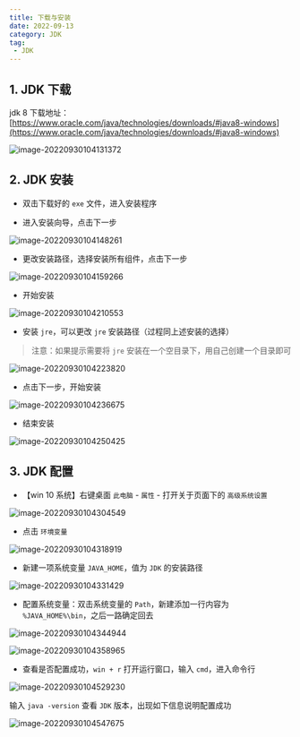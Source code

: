 ```yaml
---
title: 下载与安装
date: 2022-09-13
category: JDK
tag:
 - JDK
---
```


## 1. JDK 下载

jdk 8 下载地址：[https://www.oracle.com/java/technologies/downloads/#java8-windows](https://www.oracle.com/java/technologies/downloads/#java8-windows)

![image-20220930104131372](./imgs/image-20220930104131372.png)

## 2. JDK 安装

- 双击下载好的 `exe` 文件，进入安装程序

- 进入安装向导，点击下一步

![image-20220930104148261](./imgs/image-20220930104148261.png)

- 更改安装路径，选择安装所有组件，点击下一步

![image-20220930104159266](./imgs/image-20220930104159266.png)

- 开始安装

![image-20220930104210553](./imgs/image-20220930104210553.png)

- 安装 `jre`，可以更改 `jre` 安装路径（过程同上述安装的选择）

> 注意：如果提示需要将 `jre` 安装在一个空目录下，用自己创建一个目录即可

![image-20220930104223820](./imgs/image-20220930104223820.png)

- 点击下一步，开始安装

![image-20220930104236675](./imgs/image-20220930104236675.png)

- 结束安装

![image-20220930104250425](./imgs/image-20220930104250425.png)

## 3. JDK 配置

- 【win 10 系统】右键桌面 `此电脑` - `属性` - 打开关于页面下的 `高级系统设置`

![image-20220930104304549](./imgs/image-20220930104304549.png)

- 点击 `环境变量`

![image-20220930104318919](./imgs/image-20220930104318919.png)

- 新建一项系统变量 `JAVA_HOME`，值为 `JDK` 的安装路径

![image-20220930104331429](./imgs/image-20220930104331429.png)

- 配置系统变量：双击系统变量的 `Path`，新建添加一行内容为 `%JAVA_HOME%\bin`，之后一路确定回去

![image-20220930104344944](./imgs/image-20220930104344944.png)

![image-20220930104358965](./imgs/image-20220930104358965.png)

- 查看是否配置成功，`win + r` 打开运行窗口，输入 `cmd`，进入命令行

![image-20220930104529230](./imgs/image-20220930104529230.png)

输入 `java -version` 查看 `JDK` 版本，出现如下信息说明配置成功

![image-20220930104547675](./imgs/image-20220930104547675.png)